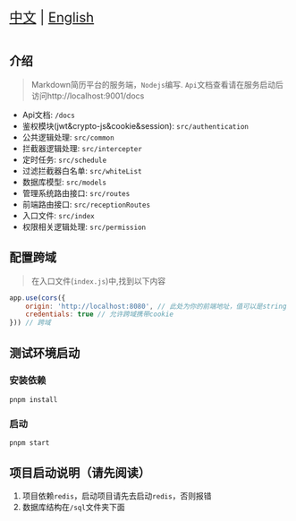 <div style="font-size: 1.5rem;">
  <a href="./README.md">中文</a> |
  <a href="./README.en.md">English</a>
</div>
</br>

## 介绍
> Markdown简历平台的服务端，`Nodejs`编写. `Api`文档查看请在服务启动后访问http://localhost:9001/docs

- Api文档: `/docs`
- 鉴权模块(jwt&crypto-js&cookie&session): `src/authentication`
- 公共逻辑处理: `src/common`
- 拦截器逻辑处理: `src/intercepter`
- 定时任务: `src/schedule`
- 过滤拦截器白名单: `src/whiteList`
- 数据库模型: `src/models`
- 管理系统路由接口: `src/routes`
- 前端路由接口: `src/receptionRoutes`
- 入口文件: `src/index`
- 权限相关逻辑处理: `src/permission`

## 配置跨域
> 在入口文件(`index.js`)中,找到以下内容
```js
app.use(cors({
    origin: 'http://localhost:8080', // 此处为你的前端地址，值可以是string | Array<string>
    credentials: true // 允许跨域携带cookie
})) // 跨域
```

## 测试环境启动

### 安装依赖
```shell
pnpm install
```
### 启动
```shell
pnpm start
```

## 项目启动说明（请先阅读）
1. 项目依赖`redis`，启动项目请先去启动`redis`，否则报错
2. 数据库结构在`/sql`文件夹下面
